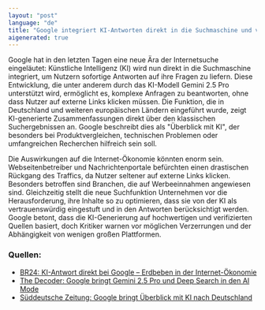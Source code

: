 ```yaml
---
layout: "post"
language: "de"
title: "Google integriert KI-Antworten direkt in die Suchmaschine und verändert die Internet-Ökonomie grundlegend"
aigenerated: true
---
```


Google hat in den letzten Tagen eine neue Ära der Internetsuche eingeläutet: Künstliche Intelligenz (KI) wird nun direkt in die Suchmaschine integriert, um Nutzern sofortige Antworten auf ihre Fragen zu liefern. Diese Entwicklung, die unter anderem durch das KI-Modell Gemini 2.5 Pro unterstützt wird, ermöglicht es, komplexe Anfragen zu beantworten, ohne dass Nutzer auf externe Links klicken müssen. Die Funktion, die in Deutschland und weiteren europäischen Ländern eingeführt wurde, zeigt KI-generierte Zusammenfassungen direkt über den klassischen Suchergebnissen an. Google beschreibt dies als "Überblick mit KI", der besonders bei Produktvergleichen, technischen Problemen oder umfangreichen Recherchen hilfreich sein soll.

<!--more-->

Die Auswirkungen auf die Internet-Ökonomie könnten enorm sein. Webseitenbetreiber und Nachrichtenportale befürchten einen drastischen Rückgang des Traffics, da Nutzer seltener auf externe Links klicken. Besonders betroffen sind Branchen, die auf Werbeeinnahmen angewiesen sind. Gleichzeitig stellt die neue Suchfunktion Unternehmen vor die Herausforderung, ihre Inhalte so zu optimieren, dass sie von der KI als vertrauenswürdig eingestuft und in den Antworten berücksichtigt werden. Google betont, dass die KI-Generierung auf hochwertigen und verifizierten Quellen basiert, doch Kritiker warnen vor möglichen Verzerrungen und der Abhängigkeit von wenigen großen Plattformen.

### Quellen:
- [BR24: KI-Antwort direkt bei Google – Erdbeben in der Internet-Ökonomie](https://www.br.de/nachrichten/netzwelt/ki-antwort-direkt-bei-google-erdbeben-in-der-internet-oekonomie,UrO7ipx)
- [The Decoder: Google bringt Gemini 2.5 Pro und Deep Search in den AI Mode](https://the-decoder.de/google-bringt-gemini-2-5-pro-und-deep-search-in-den-ai-mode/)
- [Süddeutsche Zeitung: Google bringt Überblick mit KI nach Deutschland](https://www.sueddeutsche.de/wirtschaft/google-ueberblick-mit-ki-suche-deutschland-li.3225927)
